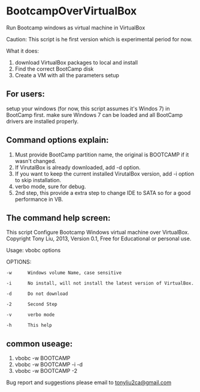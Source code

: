 BootcampOverVirtualBox
======================

Run Bootcamp windows as virtual machine in VirtualBox

Caution: This script is he first version which is experimental period for now.

What it does:
1. download VirtualBox packages to local and install
2. Find the correct BootCamp disk
3. Create a VM with all the parameters setup


For users:
----------
setup your windows (for now, this script assumes it's Windos 7) in BootCamp first. make sure Windows 7 can be loaded
and all BootCamp drivers are installed properly.

Command options explain:
----------------
1. Must provide BootCamp partition name, the original is BOOTCAMP if it wasn't changed.
2. If VirutalBox is already downloaded, add -d option.
3. If you want to keep the current installed VirutalBox version, add -i option to skip installation.
4. verbo mode, sure for debug.
5. 2nd step, this provide a extra step to change IDE to SATA so for a good performance in VB.

The command help screen:
------------------------
This script Configure Bootcamp Windows virtual machine over VirtualBox.
Copyright Tony Liu, 2013, Version 0.1, Free for Educational or personal use.

Usage: vbobc options

OPTIONS:

    -w      Windows volume Name, case sensitive
    
    -i      No install, will not install the latest version of VirtualBox.
    
    -d      Do not download
    
    -2      Second Step
    
    -v      verbo mode
    
    -h      This help

common useage:
--------------
1. vbobc -w BOOTCAMP
2. vbobc -w BOOTCAMP -i -d
3. vbobc -w BOOTCAMP -2

Bug report and suggestions please email to tonyliu2ca@gmail.com
